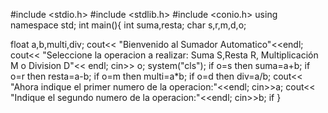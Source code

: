 #include <stdio.h>
#include <stdlib.h>
#include <conio.h>
using namespace std;
int main(){
int suma,resta;
char s,r,m,d,o;
 
float a,b,multi,div;
cout<< "Bienvenido al Sumador Automatico"<<endl;
cout<< "Seleccione la operacion a realizar: Suma S,Resta R, Multiplicación M o Division D"<< endl;
cin>> o;
system("cls");
if o=s then
suma=a+b;
if o=r then
resta=a-b;
if o=m then
multi=a*b;
if o=d then
div=a/b;
cout<< "Ahora indique el primer numero de la operacion:"<<endl;
cin>>a;
cout<< "Indique el segundo numero de la operacion:"<<endl;
cin>>b;
if
}
